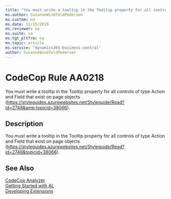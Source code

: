 ```yaml
---
title: "You must write a tooltip in the Tooltip property for all controls of type Action and Field that exist on page objects (https://styleguides.azurewebsites.net/Styleguide/Read?id=2748&amp;topicid=38066)."
ms.author: SusanneWindfeldPedersen
ms.custom: na
ms.date: 11/15/2019
ms.reviewer: na
ms.suite: na
ms.tgt_pltfrm: na
ms.topic: article
ms.service: "dynamics365-business-central"
author: SusanneWindfeldPedersen
---
```

[//]: # (START>DO_NOT_EDIT)
[//]: # (IMPORTANT:Do not edit any of the content between here and the END>DO_NOT_EDIT.)
[//]: # (Any modifications should be made in the .xml files in the ModernDev repo.)
# CodeCop Rule AA0218
You must write a tooltip in the Tooltip property for all controls of type Action and Field that exist on page objects (https://styleguides.azurewebsites.net/Styleguide/Read?id=2748&amp;topicid=38066).  

## Description
You must write a tooltip in the Tooltip property for all controls of type Action and Field that exist on page objects (https://styleguides.azurewebsites.net/Styleguide/Read?id=2748&topicid=38066).

[//]: # (IMPORTANT: END>DO_NOT_EDIT)
## See Also  
[CodeCop Analyzer](codecop.md)  
[Getting Started with AL](../devenv-get-started.md)  
[Developing Extensions](../devenv-dev-overview.md)  